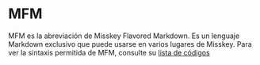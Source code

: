 # MFM
MFM es la abreviación de Misskey Flavored Markdown. Es un lenguaje Markdown exclusivo que puede usarse en varios lugares de Misskey. Para ver la sintaxis permitida de MFM, consulte su [lista de códigos](/mfm-cheat-sheet)
